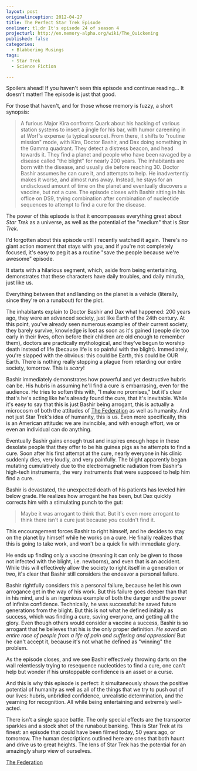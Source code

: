 ```yaml
---
layout: post
originalinception: 2012-04-27
title: The Perfect Star Trek Episode
oneliner: tl;dr It's episode 24 of season 4
projecturl: http://en.memory-alpha.org/wiki/The_Quickening
published: false
categories:
  - Blabbering Musings
tags:
  - Star Trek
  - Science Fiction

---
```


Spoilers ahead! If you haven't seen this episode and continue reading... It doesn't matter! The episode is just that good.

For those that haven't, and for those whose memory is fuzzy, a short synopsis:

> A furious Major Kira confronts Quark about his hacking of various station systems to insert a jingle for his bar, with humor careening in at Worf's expense (a typical source). From there, it shifts to "routine mission" mode, with Kira, Doctor Bashir, and Dax doing something in the Gamma quadrant. They detect a distress beacon, and head towards it. They find a planet and people who have been ravaged by a disease called "the blight" for nearly 200 years. The inhabitants are born with the disease, and usually die before reaching 30. Doctor Bashir assumes he can cure it, and attempts to help. He inadvertently makes it worse, and almost runs away. Instead, he stays for an undisclosed amount of time on the planet and eventually discovers a vaccine, but not a cure. The episode closes with Bashir sitting in his office on DS9, trying combination after combination of nucleotide sequences to attempt to find a cure for the disease.

The power of this episode is that it encompasses everything great about _Star Trek_ as a universe, as well as the potential of the "medium" that is _Star Trek_.

I'd forgotten about this episode until I recently watched it again. There's no giant action moment that stays with you, and if you're not completely focused, it's easy to peg it as a routine "save the people because we're awesome" episode.

It starts with a hilarious segment, which, aside from being entertaining, demonstrates that these characters have daily troubles, and daily minutia, just like us.

Everything between that and landing on the planet is a vehicle (literally, since they're on a runabout) for the plot.

The inhabitants explain to Doctor Bashir and Dax what happened: 200 years ago, they were an advanced society, just like Earth of the 24th century. At this point, you've already seen numerous examples of their current society; they barely survive, knowledge is lost as soon as it's gained (people die too early in their lives, often before their children are old enough to remember them), doctors are practically mythological, and they've begun to worship death instead of life (because life is so painful with the blight). Immediately, you're slapped with the obvious: this could be Earth, this could be OUR Earth. There is nothing really stopping a plague from retarding our entire society, tomorrow. This is _scary_! 

Bashir immediately demonstrates how powerful and yet destructive hubris can be. His hubris in assuming he'll find a cure is embarrasing, even for the audience. He tries to soften this with, "I make no promises," but it's clear that's he's acting like he's already found the cure, that it's inevitable. While it's easy to say that this is just Bashir being arrogant, this is actually a microcosm of both the attitudes of [The Federation]() as well as humanity. And not just Star Trek's idea of humanity, this is us. Even more specifically, this is an American attitude: we are invincible, and with enough effort, we or even an individual can do anything.

Eventually Bashir gains enough trust and inspires enough hope in these desolate people that they offer to be his guinea pigs as he attempts to find a cure. Soon after his first attempt at the cure, nearly everyone in his clinic suddenly dies, very loudly, and very painfully. The blight apparently began mutating cumulatively due to the electromagnetic radiation from Bashir's high-tech instruments, the very instruments that were supposed to help him find a cure.

Bashir is devastated, the unexpected death of his patients has leveled him below grade. He realizes how arrogant he has been, but Dax quickly corrects him with a stimulating punch to the gut:

> Maybe it was arrogant to think that. But it's even more arrogant to think there isn't a cure just because _you_ couldn't find it.

This encouragement forces Bashir to right himself, and he decides to stay on the planet by himself while he works on a cure. He finally realizes that this is going to take work, and won't be a quick fix with immediate glory.

He ends up finding only a vaccine (meaning it can only be given to those not infected with the blight, i.e. newborns), and even that is an accident. While this will effectively allow the society to right itself in a generation or two, it's clear that Bashir still considers the endeavor a personal failure.

Bashir rightfully considers this a personal failure, because he let his own arrogance get in the way of his work. But this failure goes deeper than that in his mind, and is an ingenious example of both the danger and the power of infinite confidence. Technically, he was successful: he saved future generations from the blight. But this is not what he defined initially as success, which was finding a cure, saving everyone, and getting all the glory. Even though others would consider a vaccine a success, Bashir is so arrogant that he believes that his is the only proper definition. _He saved an entire race of people from a life of pain and suffering and oppression!_ But he can't accept it, because it's not what he defined as "winning" the problem.

As the episode closes, and we see Bashir effectively throwing darts on the wall relentlessly trying to resequence nucleotides to find a cure, one can't help but wonder if his unstoppable confidence is an asset or a curse.

And this is why this episode is perfect: it simultaneously shows the positive potential of humanity as well as all of the things that we try to push out of our lives: hubris, unbridled confidence, unrealistic determination, and the yearning for recognition. All while being entertaining and extremely well-acted.

There isn't a single space battle. The only special effects are the transporter sparkles and a stock shot of the runabout banking. This is Star Trek at its finest: an episode that could have been filmed today, 50 years ago, or tomorrow. The human descriptions outlined here are ones that both haunt and drive us to great heights. The lens of Star Trek has the potential for an amazingly sharp view of ourselves.


[The Federation](http://en.wikipedia.org/wiki/Federation_%28Star_Trek%29)